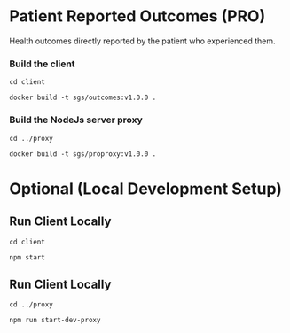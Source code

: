 # Patient Reported Outcomes (PRO)

Health outcomes directly reported by the patient who experienced them.

### Build the client

`cd client`

`docker build -t sgs/outcomes:v1.0.0 .`

### Build the NodeJs server proxy

`cd ../proxy`

`docker build -t sgs/proproxy:v1.0.0 .`

# Optional (Local Development Setup)

## Run Client Locally

`cd client`

`npm start`

## Run Client Locally

`cd ../proxy`

`npm run start-dev-proxy`

